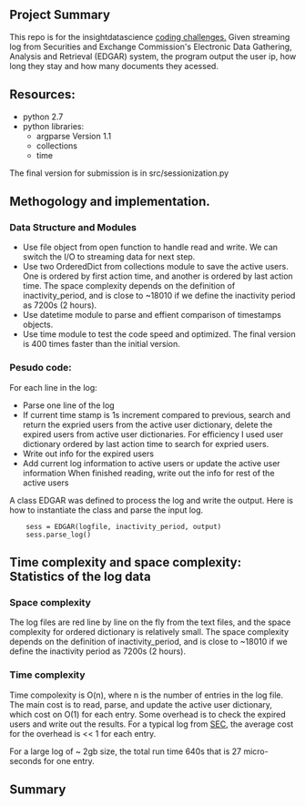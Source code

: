 ## Project Summary
This repo is for the insightdatascience [coding challenges.](https://github.com/InsightDataScience/edgar-analytics)
Given streaming log from Securities and Exchange Commission's Electronic Data Gathering, Analysis and Retrieval (EDGAR) system, the program output the user ip, how long they stay and how many documents they acessed. 

## Resources:
- python 2.7
- python libraries: 
  * argparse Version 1.1
  * collections
  * time 

The final version for submission is in src/sessionization.py 

## Methogology and implementation. 

### Data Structure and Modules
- Use file object from open function to handle read and write. We can switch the I/O to streaming data for next step. 
- Use two OrderedDict from collections module to save the active users. One is ordered by first action time, and another is ordered by last action time. The space complexity depends on the definition of inactivity_period, and is close to ~18010 if we define the inactivity period as 7200s (2 hours).    
- Use datetime module to parse and effient comparison of timestamps objects. 
- Use time module to test the code speed and optimized. The final version is 400 times faster than the initial version. 

### Pesudo code:
For each line in the log: 
  + Parse one line of the log
  + If current time stamp is 1s increment compared to previous, search and return the expried users from the active user dictionary, delete the expired users from active user dictionaries. For efficiency I used user dictionary ordered by last action time to search for expried users. 
  + Write out info for the expired users 
  + Add current log information to active users or update the active user information
When finished reading, write out the info for rest of the active users 


A class EDGAR was defined to process the log and write the output. Here is how to instantiate the class and parse the input log. 
```
    sess = EDGAR(logfile, inactivity_period, output)
    sess.parse_log()
```

## Time complexity and space complexity: Statistics of the log data 
### Space complexity
The log files are red line by line on the fly from the text files, and the space complexity for ordered dictionary is relatively small. The space complexity depends on the definition of inactivity_period, and is close to ~18010 if we define the inactivity period as 7200s (2 hours).
### Time complexity
Time compolexity is O(n), where n is the number of entries in the log file. The main cost is to read, parse, and update the active user dictionary, which cost on O(1) for each entry. Some overhead is to check the expired users and write out the results. For a typical log from [SEC](https://www.sec.gov/dera/data/edgar-log-file-data-set.html), the average cost for the overhead is << 1 for each entry. 


For a large log of ~ 2gb size, the total run time 640s that is 27 micro-seconds for one entry. 
## Summary 
